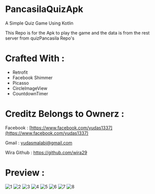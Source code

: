 # PancasilaQuizApk

 A Simple Quiz Game Using Kotlin
 
 This Repo is for the Apk to play the game and the data is from the rest server from quizPancasila Repo's


# Crafted With :
<ul>
<li>Retrofit </li>
<li>Facebook Shimmer</li>
<li>Picasso</li>
<li>CircleImageView</li>
<li>CountdownTimer</li>
</ul>

# Creditz Belongs to Ownerz :
Facebook : [https://www.facebook.com/yudas1337](https://www.facebook.com/yudas1337)

Gmail    : yudasmalabi@gmail.com

Wira Github : https://github.com/wira29



# Preview : 
![1](https://raw.githubusercontent.com/Yudas1337/PancasilaQuizApk/master/preview/tutor1.png)
![2](https://raw.githubusercontent.com/Yudas1337/PancasilaQuizApk/master/preview/tutor2.png)
![3](https://raw.githubusercontent.com/Yudas1337/PancasilaQuizApk/master/preview/tutor5.png)
![4](https://raw.githubusercontent.com/Yudas1337/PancasilaQuizApk/master/preview/tutor6.png)
![5](https://raw.githubusercontent.com/Yudas1337/PancasilaQuizApk/master/preview/tutor7.png)
![6](https://raw.githubusercontent.com/Yudas1337/PancasilaQuizApk/master/preview/tutor8.png)
![7](https://raw.githubusercontent.com/Yudas1337/PancasilaQuizApk/master/preview/tutor9.png)
![8](https://raw.githubusercontent.com/Yudas1337/PancasilaQuizApk/master/preview/tutor10.png)
